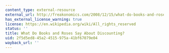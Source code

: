 ```yaml
---
content_type: external-resource
external_url: http://freakonomics.com/2008/12/15/what-do-books-and-roses-say-about-discounting/
has_external_license_warning: true
license: https://en.wikipedia.org/wiki/All_rights_reserved
status: ''
title: What Do Books and Roses Say About Discounting?
uid: 2f5d5ed8-45a2-4515-975a-41bf67079e04
wayback_url: ''
---
```

